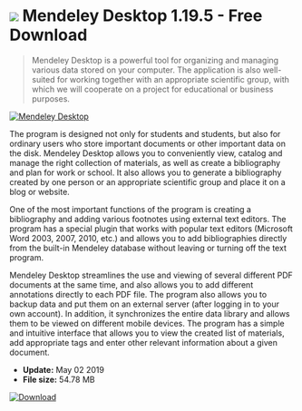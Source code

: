 # ![](https://cdn.softexe.net/static/icon/3/mendeley-desktop-8239.png) Mendeley Desktop 1.19.5 - Free Download

> Mendeley Desktop is a powerful tool for organizing and managing various data stored on your computer. The application is also well-suited for working together with an appropriate scientific group, with which we will cooperate on a project for educational or business purposes.

[![Mendeley Desktop](https://gallery.dpcdn.pl/imgc/Tools/9168/g_-_420x350_1.5_-_x20120702153625_00.jpg)](https://softexe.net/win/hobbies-lifestyle/other/mendeley-desktop:hbca.html)

The program is designed not only for students and students, but also for ordinary users who store important documents or other important data on the disk. Mendeley Desktop allows you to conveniently view, catalog and manage the right collection of materials, as well as create a bibliography and plan for work or school. It also allows you to generate a bibliography created by one person or an appropriate scientific group and place it on a blog or website. 
 
 
 One of the most important functions of the program is creating a bibliography and adding various footnotes using external text editors. The program has a special plugin that works with popular text editors (Microsoft Word 2003, 2007, 2010, etc.) and allows you to add bibliographies directly from the built-in Mendeley database without leaving or turning off the text program. 
 
 
 Mendeley Desktop streamlines the use and viewing of several different PDF documents at the same time, and also allows you to add different annotations directly to each PDF file. The program also allows you to backup data and put them on an external server (after logging in to your own account). In addition, it synchronizes the entire data library and allows them to be viewed on different mobile devices. The program has a simple and intuitive interface that allows you to view the created list of materials, add appropriate tags and enter other relevant information about a given document.


- **Update:** May 02 2019
- **File size:** 54.78 MB

[![Download](https://cdn.softexe.net/static/img/download.png)](https://softexe.net/win/hobbies-lifestyle/other/mendeley-desktop:hbca.html)

